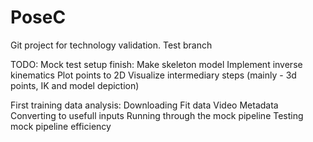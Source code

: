 # PoseC

Git project for technology validation.
Test branch

TODO: 
Mock test setup finish:
Make skeleton model
Implement inverse kinematics
Plot points to 2D
Visualize intermediary steps (mainly - 3d points, IK and model depiction)

First training data analysis:
Downloading
    Fit data
    Video
    Metadata
Converting to usefull inputs
Running through the mock pipeline
Testing mock pipeline efficiency